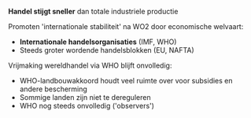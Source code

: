 **Handel stijgt sneller** dan totale industriele productie

Promoten 'internationale stabiliteit' na WO2 door economische welvaart:
- **Internationale handelsorganisaties** (IMF, WHO)
- Steeds groter wordende handelsblokken (EU, NAFTA)

Vrijmaking wereldhandel via WHO blijft onvolledig:
- WHO-landbouwakkoord houdt veel ruimte over voor subsidies en andere bescherming
- Sommige landen zijn niet te dereguleren
- WHO nog steeds onvolledig ('observers')